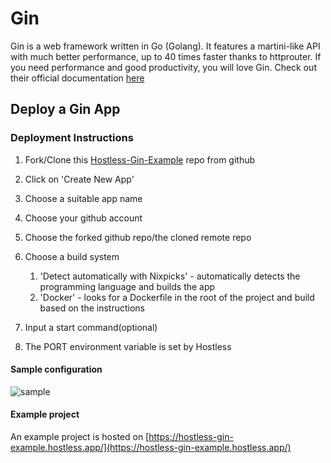# Gin

Gin is a web framework written in Go (Golang). It features a martini-like API with much better performance, up to 40 times faster thanks to httprouter. If you need performance and good productivity, you will love Gin. Check out their official documentation [here](https://gin-gonic.com/docs/quickstart/)

## Deploy a Gin App


### Deployment Instructions

1. Fork/Clone this [Hostless-Gin-Example](https://github.com/Hostless-Examples/Hostless-Gin-Example.git) repo from github
2. Click on 'Create New App'
3. Choose a suitable app name
4. Choose your github account
5. Choose the forked github repo/the cloned remote repo
6. Choose a build system

    1. 'Detect automatically with Nixpicks' - automatically detects the programming language and builds the app
    2. 'Docker' - looks for a Dockerfile in the root of the project and build based on the instructions

7. Input a start command(optional)
8. The PORT environment variable is set by Hostless

#### Sample configuration
![sample](https://res.cloudinary.com/do58rrxug/image/upload/v1714680827/Screenshot_2024-05-02_at_21.13.18_ufxnct.png)

#### Example project
An example project is hosted on [https://hostless-gin-example.hostless.app/](https://hostless-gin-example.hostless.app/)
